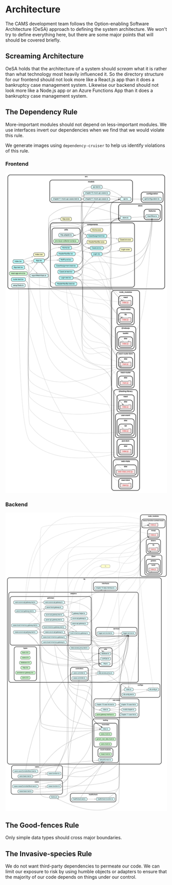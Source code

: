 # Architecture

The CAMS development team follows the Option-enabling Software Architecture (OeSA) approach to defining the system architecture. We won't try to define everything here, but there are some major points that will should be covered briefly.

## Screaming Architecture

OeSA holds that the architecture of a system should _scream_ what it is rather than what technology most heavily influenced it. So the directory structure for our frontend should not look more like a React.js app than it does a bankruptcy case management system. Likewise our backend should not look more like a Node.js app or an Azure Functions App than it does a bankruptcy case management system.

## The Dependency Rule

More-important modules should not depend on less-important modules. We use interfaces invert our dependencies when we find that we would violate this rule.

We generate images using `dependency-cruiser` to help us identify violations of this rule.

### Frontend

![CAMS Frontend Dependency Graph](dependency-cruiser/user-interface/current.svg)

### Backend

![CAMS Backend Dependency Graph](dependency-cruiser/functions/current.svg)

## The Good-fences Rule

Only simple data types should cross major boundaries.

## The Invasive-species Rule

We do not want third-party dependencies to permeate our code. We can limit our exposure to risk by using humble objects or adapters to ensure that the majority of our code depends on things under our control.
